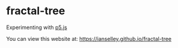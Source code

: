 # fractal-tree
Experimenting with [p5.js](https://p5js.org/)

You can view this website at: https://ianselley.github.io/fractal-tree
